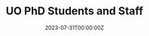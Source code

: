---
title: UO PhD Students and Staff
summary: []
tags: []
date: '2023-07-31T00:00:00Z'
pager: true
show_breadcrumb: true
share: false

---